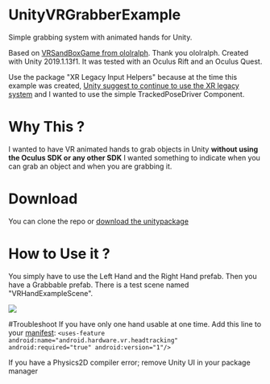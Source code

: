 # UnityVRGrabberExample

Simple grabbing system with animated hands for Unity.

Based on [VRSandBoxGame from ololralph](https://github.com/ololralph/vrsandboxgame). Thank you ololralph.
Created with Unity 2019.1.13f1.
It was tested with an Oculus Rift and an Oculus Quest.

Use the package "XR Legacy Input Helpers" because at the time this example was created, [Unity suggest to continue to use the XR legacy system](https://forum.unity.com/threads/any-example-of-the-new-2019-1-xr-input-system.629824/#post-4513171) and I wanted to use the simple TrackedPoseDriver Component.

# Why This ?

I wanted to have VR animated hands to grab objects in Unity **without using the Oculus SDK or any other SDK**
I wanted something to indicate when you can grab an object and when you are grabbing it.

# Download
You can clone the repo or [download the unitypackage](https://github.com/Thomas-6freedom/UnityVRGrabberExample/releases/latest)

# How to Use it ?
You simply have to use the Left Hand and the Right Hand prefab. Then you have a Grabbable prefab. There is a test scene named "VRHandExampleScene".

![](https://thumbs.gfycat.com/PolishedNiceBluebottle-size_restricted.gif)


#Troubleshoot
If you have only one hand usable at one time. Add this line to your [manifest](https://developer.oculus.com/documentation/quest/latest/concepts/mobile-native-manifest/): 
`<uses-feature android:name="android.hardware.vr.headtracking" android:required="true" android:version="1"/>`


If you have a Physics2D compiler error; remove Unity UI in your package manager
